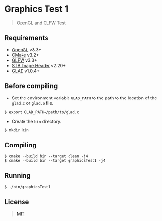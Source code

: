 # Graphics Test 1

> OpenGL and GLFW Test

## Requirements

* [OpenGL](https://www.opengl.org/) v3.3+
* [CMake](https://cmake.org/download/) v3.2+
* [GLFW](https://www.glfw.org/) v3.3+
* [STB Image Header](https://github.com/nothings/stb/blob/master/stb_image.h) v2.20+
* [GLAD](https://glad.dav1d.de/#language=c&specification=gl&api=gl%3D4.0&api=gles1%3Dnone&api=gles2%3Dnone&api=glsc2%3Dnone&profile=core&localfiles=on)
  v1.0.4+

## Before compiling

* Set the environment variable `GLAD_PATH` to the path to the location of the `glad.c` or `glad.o` file.

```shell
$ export GLAD_PATH=/path/to/glad.c
```

* Create the `bin` directory.

```shell
$ mkdir bin
```

## Compiling

```shell
$ cmake --build bin --target clean -j4
$ cmake --build bin --target graphicsTest1 -j4
```

## Running

```shell
$ ./bin/graphicsTest1
```

## License

> [MIT](https://opensource.org/licenses/MIT)
